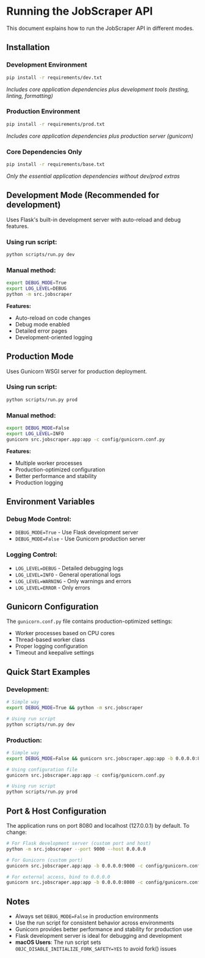 # Running the JobScraper API

This document explains how to run the JobScraper API in different modes.

## Installation

### Development Environment
```bash
pip install -r requirements/dev.txt
```
*Includes core application dependencies plus development tools (testing, linting, formatting)*

### Production Environment
```bash
pip install -r requirements/prod.txt
```
*Includes core application dependencies plus production server (gunicorn)*

### Core Dependencies Only
```bash
pip install -r requirements/base.txt
```
*Only the essential application dependencies without dev/prod extras*

## Development Mode (Recommended for development)

Uses Flask's built-in development server with auto-reload and debug features.

### Using run script:
```bash
python scripts/run.py dev
```

### Manual method:
```bash
export DEBUG_MODE=True
export LOG_LEVEL=DEBUG
python -m src.jobscraper
```

**Features:**
- Auto-reload on code changes
- Debug mode enabled
- Detailed error pages
- Development-oriented logging

## Production Mode

Uses Gunicorn WSGI server for production deployment.

### Using run script:
```bash
python scripts/run.py prod
```

### Manual method:
```bash
export DEBUG_MODE=False
export LOG_LEVEL=INFO
gunicorn src.jobscraper.app:app -c config/gunicorn.conf.py
```

**Features:**
- Multiple worker processes
- Production-optimized configuration
- Better performance and stability
- Production logging

## Environment Variables

### Debug Mode Control:
- `DEBUG_MODE=True` - Use Flask development server
- `DEBUG_MODE=False` - Use Gunicorn production server

### Logging Control:
- `LOG_LEVEL=DEBUG` - Detailed debugging logs
- `LOG_LEVEL=INFO` - General operational logs  
- `LOG_LEVEL=WARNING` - Only warnings and errors
- `LOG_LEVEL=ERROR` - Only errors

## Gunicorn Configuration

The `gunicorn.conf.py` file contains production-optimized settings:
- Worker processes based on CPU cores
- Thread-based worker class
- Proper logging configuration
- Timeout and keepalive settings

## Quick Start Examples

### Development:
```bash
# Simple way
export DEBUG_MODE=True && python -m src.jobscraper

# Using run script
python scripts/run.py dev
```

### Production:
```bash
# Simple way
export DEBUG_MODE=False && gunicorn src.jobscraper.app:app -b 0.0.0.0:8080 -w 4

# Using configuration file
gunicorn src.jobscraper.app:app -c config/gunicorn.conf.py

# Using run script
python scripts/run.py prod
```

## Port & Host Configuration

The application runs on port 8080 and localhost (127.0.0.1) by default. To change:

```bash
# For Flask development server (custom port and host)
python -m src.jobscraper --port 9000 --host 0.0.0.0

# For Gunicorn (custom port)
gunicorn src.jobscraper.app:app -b 0.0.0.0:9000 -c config/gunicorn.conf.py

# For external access, bind to 0.0.0.0
gunicorn src.jobscraper.app:app -b 0.0.0.0:8080 -c config/gunicorn.conf.py
```

## Notes

- Always set `DEBUG_MODE=False` in production environments
- Use the run script for consistent behavior across environments
- Gunicorn provides better performance and stability for production use
- Flask development server is ideal for debugging and development
- **macOS Users**: The run script sets `OBJC_DISABLE_INITIALIZE_FORK_SAFETY=YES` to avoid fork() issues
